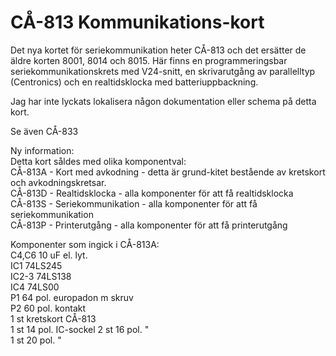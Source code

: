 # CÅ-813 Kommunikations-kort
Det nya kortet för seriekommunikation heter CÅ-813 och det ersätter de äldre korten 8001, 8014 och 8015.
Här finns en programmeringsbar seriekommunikationskrets med V24-snitt, en skrivarutgång av parallelltyp
(Centronics) och en realtidsklocka med batteriuppbackning.  
  
Jag har inte lyckats lokalisera någon dokumentation eller schema på detta kort.  
  
Se även CÅ-833

Ny information:  
Detta kort såldes med olika komponentval:  
CÅ-813A - Kort med avkodning - detta är grund-kitet bestående av kretskort och avkodningskretsar.  
CÅ-813D - Realtidsklocka - alla komponenter för att få realtidsklocka  
CÅ-813S - Seriekommunikation - alla komponenter för att få seriekommunikation  
CÅ-813P - Printerutgång - alla komponenter för att få printerutgång 

Komponenter som ingick i CÅ-813A:  
C4,C6        10 uF el. lyt.  
IC1          74LS245  
IC2-3        74LS138  
IC4          74LS00  
P1           64 pol. europadon m skruv  
P2           60 pol. kontakt  
1 st         kretskort CÅ-813  
1 st         14 pol. IC-sockel
2 st         16 pol.    "  
1 st         20 pol.    "
